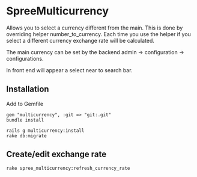 SpreeMulticurrency
==================

Allows you to select a currency different from the main.
This is done by overriding helper number_to_currency.
Each time you use the helper if you select a different currency exchange rate will be calculated.

The main currency can be set by the backend admin -> configuration -> configurations.

In front end will appear a select near to search bar.

Installation
---------
Add to Gemfile

    gem "multicurrency", :git => "git:.git"
    bundle install

    rails g multicurrency:install
    rake db:migrate

Create/edit exchange rate
---
    rake spree_multicurrency:refresh_currency_rate


